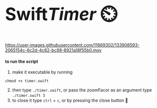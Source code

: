 <h1 style="font-size: 4em;">Swift<i>Timer</i> ⏲️</h1>

https://user-images.githubusercontent.com/11669302/133908593-2065154c-6c2d-4c82-bc98-8921a18f55b0.mov

#### to run the script
1. make it executable by running
```shell
chmod +x timer.swift
```
2. then type `./timer.swift`, or pass the zoomFacor as an argument type `./timer.swift 3`
3. to close it type `ctrl` + `c`, or by pressing the close button 🔴
